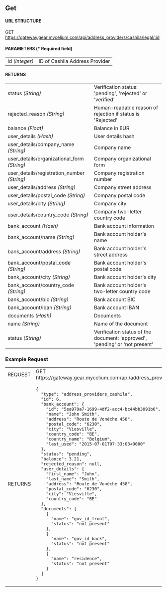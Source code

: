 ## Get

#### URL STRUCTURE

GET https://gateway.gear.mycelium.com/api/address_providers/cashila/legal/:id

#### PARAMETERS (* Required field)

<table>
  <tr>
    <td>id <i>(Integer)</i></td>
    <td>ID of Cashila Address Provider</td>
</table>

#### RETURNS

<table>
  <tr>
    <td>status <i>(String)</i></td>
    <td>Verification status: &#39;pending&#39;, &#39;rejected&#39; or &#39;verified&#39;</td>
  <tr>
    <td>rejected_reason <i>(String)</i></td>
    <td>Human-readable reason of rejection if status is &#39;Rejected&#39;</td>
  <tr>
    <td>balance <i>(Float)</i></td>
    <td>Balance in EUR</td>
  <tr>
    <td>user_details <i>(Hash)</i></td>
    <td>User details hash</td>
  <tr>
    <td>user_details/company_name <i>(String)</i></td>
    <td>Company name</td>
  <tr>
    <td>user_details/organizational_form <i>(String)</i></td>
    <td>Company organizational form</td>
  <tr>
    <td>user_details/registration_number <i>(String)</i></td>
    <td>Company registration number</td>
  <tr>
    <td>user_details/address <i>(String)</i></td>
    <td>Company street address</td>
  <tr>
    <td>user_details/postal_code <i>(String)</i></td>
    <td>Company postal code</td>
  <tr>
    <td>user_details/city <i>(String)</i></td>
    <td>Company city</td>
  <tr>
    <td>user_details/country_code <i>(String)</i></td>
    <td>Company two-letter country code</td>
  <tr>
    <td>bank_account <i>(Hash)</i></td>
    <td>Bank account information</td>
  <tr>
    <td>bank_account/name <i>(String)</i></td>
    <td>Bank account holder&#39;s name</td>
  <tr>
    <td>bank_account/address <i>(String)</i></td>
    <td>Bank account holder&#39;s street address</td>
  <tr>
    <td>bank_account/postal_code <i>(String)</i></td>
    <td>Bank account holder&#39;s postal code</td>
  <tr>
    <td>bank_account/city <i>(String)</i></td>
    <td>Bank account holder&#39;s city</td>
  <tr>
    <td>bank_account/country_code <i>(String)</i></td>
    <td>Bank account holder&#39;s two-letter country code</td>
  <tr>
    <td>bank_account/bic <i>(String)</i></td>
    <td>Bank account BIC</td>
  <tr>
    <td>bank_account/iban <i>(String)</i></td>
    <td>Bank account IBAN</td>
  <tr>
    <td>documents <i>(Hash)</i></td>
    <td>Documents</td>
  <tr>
    <td>name <i>(String)</i></td>
    <td>Name of the document</td>
  <tr>
    <td>status <i>(String)</i></td>
    <td>Verification status of the document: &#39;approved&#39;, &#39;pending&#39; or &#39;not present&#39;</td>
</table>

### Example Request

<table>
  <tr>
    <td>REQUEST</td>
    <td>GET https://gateway.gear.mycelium.com/api/address_providers/cashila/legal/6</td>
  <tr>
    <td>RETURNS</td>
    <td><pre><code>{
  "type": "address_providers_cashila",
  "id": 6,
  "bank_account": {
    "id": "5ea979a7-1699-4df2-acc4-bc44bb3091b6",
    "name": "John Smith",
    "address": "Route de Vonèche 458",
    "postal_code": "6230",
    "city": "Viesville",
    "country_code": "BE",
    "country_name": "Belgium",
    "last_used": "2015-07-01T07:33:03+0000"
  },
  "status": "pending",
  "balance": 3.21,
  "rejected_reason": null,
  "user_details": {
    "first_name": "John",
    "last_name": "Smith",
    "address": "Route de Vonèche 458",
    "postal_code": "6230",
    "city": "Viesville",
    "country_code": "BE"
  },
  "documents": [
    {
      "name": "gov_id_front",
      "status": "not present"
    },
    {
      "name": "gov_id_back",
      "status": "not present"
    },
    {
      "name": "residence",
      "status": "not present"
    }
  ]
}</code></pre></td>
</table>

